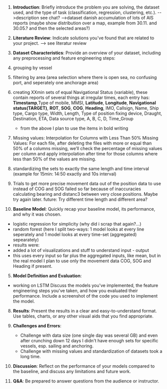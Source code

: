 1. **Introduction**: Briefly introduce the problem you are solving, the dataset used, and the type of task (classification, regression, clustering, etc.).
-->description see chat?
-->dataset danish accumulation of lots of AIS reports (maybe show distribution over a map, example from 30.11. and 30.05.? and then the selected areas?)

2. **Literature Review**: Indicate solutions you've found that are related to your project.
--> see literatur review

3. **Dataset Characteristics**: Provide an overview of your dataset, including any preprocessing and feature engineering steps:

1. grouping by vessel
2. filtering by area (area selection where there is open sea, no confusing port, and seperately one anchorage area)
3. creating XXmin sets of equal Navigational Status (variable), these contain reports of several things at irregular times, each entry has: **Timestamp**,Type of mobile, MMSI, **Latitude**, **Longitude**, **Navigational status(TARGET)**, **ROT**, **SOG**, **COG**, **Heading**, IMO, Callsign, Name, Ship type, Cargo type, Width, Length, Type of position fixing device, Draught, Destination, ETA, Data source type, A, B, C, D, Time_Group
    - from the above I plan to use the items in bold writing
4. Missing values: Interpolation for Columns with Less Than 50% Missing Values: For each file, after deleting the files with more or equal than 50% of a columns missing, we’ll check the percentage of missing values per column and apply interpolation after time for those columns where less than 50% of the values are missing.
5. standardizing the sets to exactly the same length and time interval (example for 15min: 14:50 exactly and 10s interval)
6. Trials to get more precise movement data out of the position data to use instead of COG and SOG failed so far because of inaccuracies calculating bearing and distanc3 between very close positions. Maybe try again later.
future: Try different time length and different area?

4. **Baseline Model**: Quickly recap your baseline model, its performance, and why it was chosen.
- logistic regression for simplicity (why did i scrap that again?...)
- random forest (here I split two-ways: 1 model looks at every line seperately and 1 model looks at every time-set (aggregated) sepearately)
- results were: 
- added a lot of visualizations and stuff to understand input - output
- this uses every input so far plus the aggregated inputs, like mean, but in the real model I plan to use only the movement data COG, SOG and Heading if present.

5. **Model Definition and Evaluation**:
  - working on LSTM
   Discuss the models you've implemented, the feature engineering steps you've taken, and how you evaluated their performance. Include a screenshot of the code you used to implement the model.

8. **Results**: Present the results in a clear and easy-to-understand format. Use tables, charts, or any other visual aids that you find appropriate.

9. **Challenges and Errors**:
    - Challenge with data size (one single day was several GB) and even after crunching down 12 days I didn't have enough sets for specific vessels, esp. sailing and anchoring.
    - Challenge with missing values and standardization of datasets took a long time.

10. **Discussion**: Reflect on the performance of your models compared to the baseline, and discuss any limitations and future work.

11. **Q&A**: Be prepared to answer questions from the audience or instructor.
